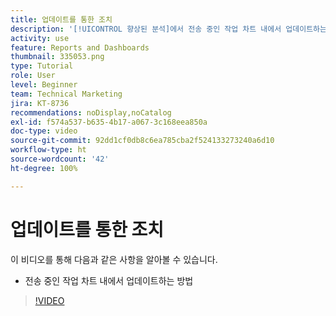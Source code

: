 ```yaml
---
title: 업데이트를 통한 조치
description: '[!UICONTROL 향상된 분석]에서 전송 중인 작업 차트 내에서 업데이트하는 방법을 알아봅니다.'
activity: use
feature: Reports and Dashboards
thumbnail: 335053.png
type: Tutorial
role: User
level: Beginner
team: Technical Marketing
jira: KT-8736
recommendations: noDisplay,noCatalog
exl-id: f574a537-b635-4b17-a067-3c168eea850a
doc-type: video
source-git-commit: 92dd1cf0db8c6ea785cba2f524133273240a6d10
workflow-type: ht
source-wordcount: '42'
ht-degree: 100%

---
```


# 업데이트를 통한 조치

이 비디오를 통해 다음과 같은 사항을 알아볼 수 있습니다.

* 전송 중인 작업 차트 내에서 업데이트하는 방법

>[!VIDEO](https://video.tv.adobe.com/v/335053/?quality=12&learn=on)
